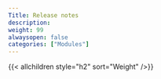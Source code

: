```yaml
---
Title: Release notes
description:
weight: 99
alwaysopen: false
categories: ["Modules"]
---
```

{{< allchildren style="h2" sort="Weight" />}}
